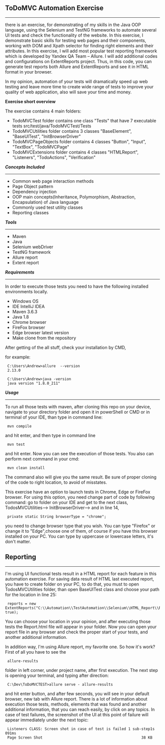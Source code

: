 ## ToDoMVC Automation Exercise

***
there is an exercise, for demonstrating of my skills
 in the Java OOP language, using the Selenium and TestNG frameworks
  to automate several UI tests and check the functionality
   of the website. In this exercise, I demonstrate basic skills for 
    testing web pages and their components, working with DOM and Xpath selector
    for finding right elements and their attributes.  In this exercise, I will
     add most popular test reporting framework which is developed
      by Yandex QA Team – Allure.  I will add additional codes
      and configurations on ExtentReports project.
      Thus, in this code, you can generate test reports both Allure and
      ExtentReports and see it in HTML format in your browser.
   
   In my opinion, automation of your tests will 
    dramatically speed up web testing and
    leave more time to create wide range of tests to improve
    your quality of web application, also will save your time and money.
   
   
 **Exercise short overview** 
 
   The exercise contains 4 main folders:
  - TodoMVCTest folder contains one class "Tests"
   that have 7 executable tests src/test/java/TodoMVCTest/Tests
  - TodoMVCUtilities folder contains 3 classes
   "BaseElement", "BaseUITest", "InitBrowserDriver"
  - TodoMVCPageObjects folder contains 4 classes
   "Button", "Input", "TextBox", "TodoMVCPage"
  - TodoMVCExtensions folder contains 4 classes
  "HTMLReport", "Listeners", "TodoActions", "Verification"     
     
 ***Concepts Included***
 ***
 - Common web page interaction methods
 - Page Object pattern
 - Dependency injection
 - OOP main concepts(Inheritance, Polymorphism,
   Abstraction, Encapsulation) of Java language
 - Commonly used test utility classes 
 - Reporting classes
 
 ***Tools***
 ***
 - Maven
 - Java
 - Selenium webDriver
 - TestNG framework
 - Allure report
 - Extent report
 
 ***Requirements***
 ***
In order to execute those tests you need to
 have the following installed environments locally.
 - Windows OS
 - IDE IntelliJ IDEA
 - Maven 3.6.3 
 - Java 1.8
 - Chrome browser 
 - FireFox browser 
 - Edge browser latest version
 - Make clone from the repository
  
  After getting of the all stuff, check your installation by CMD, 
  
  for example:
     
     C:\Users\Andrew>allure  --version
     2.13.0
     
     C:\Users\Andrew>java -version
     java version "1.8.0_211"
      
 ***Usage***
  ***
  To run all those tests with maven, after cloning this
   repo on your device, navigate to your directory folder 
  and open it in powerShell or CMD or in terminal of 
   your IDE, than type in command line:
   
     mvn compile 
    
   and hit enter, and then type in command line 
   
     mvn test 
      
  and hit enter. Now you can see the execution of those tests.
  You also can perform next command in your cmd:
  
     mvn clean install
    
  The command also will give you the same result. Be sure of
   proper cloning of the code to right location, to avoid of misstates.  
  
 This exercise have an option to launch tests in Chrome,
  Edge or FireFox browser. For using this option,
   you need change part of code by following command: 
    go to folder on your IDE and get to the next class,
     TodosMVCUtilities--> InitBrowserDriver--> and
 in line 14,
 
     private static String browserType = "chrome"; 
    
 you need to change browser type that you wish. You can
  type "Firefox" or change it to "Edge",choose one of them,
   of course if you have this browser installed on your PC. 
   You can type by uppercase or lowercase letters, it's don't matter.
   
## Reporting
***
I'm using UI functional tests result in a HTML report for
 each feature in this automation exercise. For saving data
  result of HTML last executed report, you have to create 
  folder on your PC, to do that, you must to open
   TodosMVCUtilities folder, than open BaseUITest class
    and choose your path for the location in line 25:
      
     reports = new ExtentReports("C:\\Automation\\TestAutomation\\Selenium\\HTML_Report\\Report.html", true);
      
   You can choose your location in your opinion, 
   and after executing those tests the Report.html file will
    appear in your folder. Now you can open your report file 
    in any browser and check the proper start of your tests, 
    and another additional information.
    
  In addition way, I'm using Allure report, my favorite one. 
  So how it's work? First of all you have to see the
    
     allure-results 
     
   folder in left corner, under project name,
   after first execution. The next step is
   opening your terminal, and typing after direction: 
   
     C:\Dev\ToDoMVCTEST>allure serve - allure-results
     
   and hit enter button, and after few seconds, you will see 
   in your default browser, new tab with Allure report.
   There is a lot of information about execution those tests, methods, 
   elements that was found and another additional information,
    that you can reach easily, by click on any topics.
   In case of test failures, the screenshot of the UI 
   at this point of failure will appear immediately
    under the next topic:
    
     Listeners CLASS: Screen shot in case of test is failed 1 sub-step1s 091ms
     Page Screen Shot                                             38 KB
         